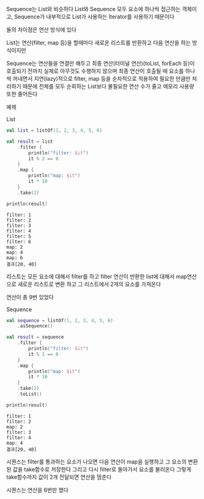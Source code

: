 Sequence는 List와 비슷하다
List와 Sequence 모두 요소에 하나씩 접근하는 객체이고, Sequence가 내부적으로 List가 사용하는 Iterator를 사용하기 때문이다

둘의 차이점은 연산 방식에 있다

List는 연산(filter, map 등)을 할때마다 새로운 리스트를 반환하고 다음 연산을 하는 방식이지만

Sequence는 연산들을 연결만 해두고 최종 연산(터미널 연산)(toList, forEach 등)이 호출되기 전까지 실제로 아무것도 수행하지 않으며
최종 연산이 호출될 때 요소를 하나씩 꺼내면서 지연(lazy)적으로 filter, map 등을 순차적으로 적용하여 필요한 만큼만 처리하기 때문에
전체를 모두 순회하는 List보다 불필요한 연산 수가 줄고 메모리 사용량 또한 줄어든다

예제


List
```kotlin
val list = listOf(1, 2, 3, 4, 5, 6)

val result = list
    .filter {
        println("filter: $it")
        it % 2 == 0
    }
    .map {
        println("map: $it")
        it * 10
    }
    .take(2)

println(result)
```

```less
filter: 1
filter: 2
filter: 3
filter: 4
filter: 5
filter: 6
map: 2
map: 4
map: 6
결과[20, 40]
```
리스트는 모든 요소에 대해서 filter를 하고 filter 연산이 반환한 list에 대해서
map연산으로 새로운 리스트로 변환 하고 그 리스트에서 2개의 요소를 가져온다 

연산이 총 9번 있었다

Sequence

```kotlin
val sequence = listOf(1, 2, 3, 4, 5, 6)
    .asSequence()

val result = sequence
    .filter {
        println("filter: $it")
        it % 2 == 0
    }
    .map {
        println("map: $it")
        it * 10
    }
    .take(2)
    .toList()

println(result)
```

```less
filter: 1
filter: 2
map: 2
filter: 3
filter: 4
map: 4
결과[20, 40]
```

시퀀스는 filter를 통과하는 요소가 나오면 다음 연산이 map을 실행하고 그 요소의 변환된 값을 take함수로 저장한다
그리고 다시 filter로 돌아가서 요소를 불러온다 그렇게 take함수까지 값이 2개 전달되면 연산을 멈춘다

시퀀스는 연산을 6번만 했다
